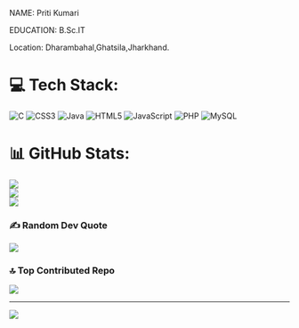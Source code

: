 NAME: Priti Kumari

EDUCATION: B.Sc.IT 

Location: Dharambahal,Ghatsila,Jharkhand.
# 💻 Tech Stack:
![C](https://img.shields.io/badge/c-%2300599C.svg?style=for-the-badge&logo=c&logoColor=white) ![CSS3](https://img.shields.io/badge/css3-%231572B6.svg?style=for-the-badge&logo=css3&logoColor=white) ![Java](https://img.shields.io/badge/java-%23ED8B00.svg?style=for-the-badge&logo=java&logoColor=white) ![HTML5](https://img.shields.io/badge/html5-%23E34F26.svg?style=for-the-badge&logo=html5&logoColor=white) ![JavaScript](https://img.shields.io/badge/javascript-%23323330.svg?style=for-the-badge&logo=javascript&logoColor=%23F7DF1E) ![PHP](https://img.shields.io/badge/php-%23777BB4.svg?style=for-the-badge&logo=php&logoColor=white) ![MySQL](https://img.shields.io/badge/mysql-%2300f.svg?style=for-the-badge&logo=mysql&logoColor=white)
# 📊 GitHub Stats:
![](https://github-readme-stats.vercel.app/api?username=Priti0609&theme=radical&hide_border=false&include_all_commits=false&count_private=false)<br/>
![](https://github-readme-streak-stats.herokuapp.com/?user=Priti0609&theme=radical&hide_border=false)<br/>
![](https://github-readme-stats.vercel.app/api/top-langs/?username=Priti0609&theme=radical&hide_border=false&include_all_commits=false&count_private=false&layout=compact)

### ✍️ Random Dev Quote
![](https://quotes-github-readme.vercel.app/api?type=horizontal&theme=radical)

### 🔝 Top Contributed Repo
![](https://github-contributor-stats.vercel.app/api?username=Priti0609&limit=5&theme=dark&combine_all_yearly_contributions=true)

---
[![](https://visitcount.itsvg.in/api?id=Priti0609&icon=0&color=0)](https://visitcount.itsvg.in)

<!-- Proudly created with GPRM ( https://gprm.itsvg.in ) -->

